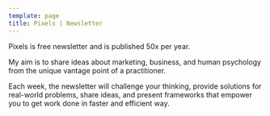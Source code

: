 ```yaml
---
template: page
title: Pixels | Newsletter
---
```


Pixels is free newsletter and is published 50x per year. 

My aim is to share ideas about marketing, business, and human psychology from the unique vantage point of a practitioner. 

Each week, the newsletter will challenge your thinking, provide solutions for real-world problems, share ideas, and present frameworks that empower you to get work done in faster and efficient way.

<script async src="https://eomail5.com/form/f328cc79-f4f8-11eb-96e5-06b4694bee2a.js" data-form="f328cc79-f4f8-11eb-96e5-06b4694bee2a"></script>